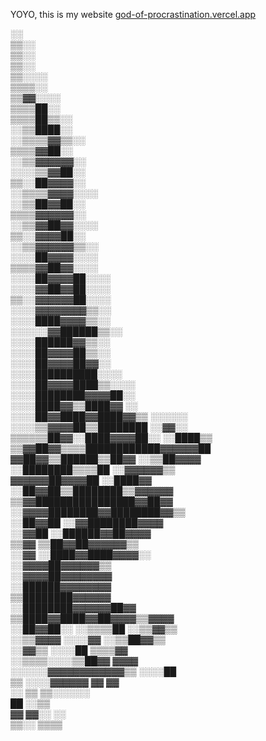 YOYO, this is my website [god-of-procrastination.vercel.app](https://god-of-procrastination.vercel.app/)

                                                                                                                                                  
  ░░                                                                                                                                              
  ▒▒░░                                                                                                                                            
  ▒▒░░                                                                                                                                            
  ▒▒░░                                                                                                                                            
  ▒▒░░░░                                                                                                                                          
  ▒▒▒▒░░                                                                                                                                          
  ▒▒▓▓░░░░                                                                                                                                        
  ▒▒▒▒██░░                                                                                                                                        
  ▒▒▒▒██▒▒░░                                                                                                                                      
  ░░▒▒████░░                                                                                                                                      
  ░░▒▒▒▒▓▓▒▒░░                                                                                                                                    
    ▒▒▒▒▓▓██░░                                                                                                                                    
    ░░▒▒▓▓▓▓▓▓░░                                                                                                                                  
    ░░░░▒▒▓▓██░░                                                                                                                                  
      ▒▒░░██▓▓▓▓░░                                                                                                                                
      ░░▒▒▒▒▓▓▓▓░░░░                                                                                                                              
        ░░▒▒██▓▓██░░                                                                                                                              
          ▒▒▒▒▓▓▓▓▓▓░░                                                                                                                            
          ░░▒▒▓▓██▓▓░░░░                                                                                                                          
            ▒▒░░▓▓▓▓██░░                                                                                                                          
            ░░▒▒▓▓▓▓▓▓▒▒░░                                                                                                                        
              ░░░░██▓▓▓▓░░░░                                                                                                                      
                ▒▒▒▒▓▓██▓▓░░░░                                                                                                                    
                ░░░░██▓▓▓▓██░░░░                                                                                                                  
                  ░░░░▓▓██▓▓██░░░░                                                                                                                
                    ▒▒░░▓▓▓▓▓▓██░░░░                                                                                                              
                      ░░░░▓▓▓▓▓▓▓▓▒▒░░                                                                                                            
                        ░░░░████▓▓▓▓▒▒░░                                                                                                          
                        ░░░░░░▓▓██████▒▒░░                                                                                                        
                            ░░░░██████▓▓▒▒░░                                                                                                      
                              ░░░░██▓▓▓▓██▒▒░░                                                                                                    
                                ░░░░██▓▓▓▓██▓▓░░                                                                                                  
                                  ░░░░██████████░░░░                                                                                              
                                    ░░░░██▓▓▓▓████▒▒░░░░                                                                                          
                                      ░░░░████████▓▓▓▓██░░                                                                                        
                                        ░░░░████▓▓▒▒████▓▓              ░░                                                                        
                                          ░░░░██▓▓████▓▓████▓▓▒▒        ░░░░░░                                                                    
                                          ░░░░▒▒▓▓▓▓██▒▒████████        ░░▓▓░░                                                                    
                                            ▒▒▒▒▒▒██▓▓░░████▓▓▓▓██░░    ░░████▒▒                                                                  
                                                  ▒▒▓▓██▓▓▒▒▒▒████████████▓▓▓▓▓▓██                                                                
                                                    ▓▓██▓▓▒▒██████▒▒██▓▓  ░░▒▒██▓▓▓▓                                                              
                                                      ░░████████▒▒▒▒██      ░░▓▓▓▓▓▓▒▒                                                            
                                                        ▓▓▓▓▓▓██▓▓▓▓██        ░░████▓▓                                                            
                                                              ░░██▓▓██▒▒████████▒▒▓▓▓▓▓▓                                                          
                                                                ▒▒▓▓████████████████▓▓██▓▓                                                        
                                                                ░░▓▓▓▓████████▓▓████████▓▓▒▒                                                      
                                                                ░░██▓▓██    ░░▓▓████████▓▓▓▓                                                      
                                                                ░░▓▓██        ░░██████▓▓██▓▓▓▓                                                    
                                                                  ▒▒▓▓          ▒▒██▓▓██▓▓▓▓▓▓▒▒                                                  
                                                                  ░░▓▓          ░░████▓▓████▓▓▓▓░░                                                
                                                                                    ░░▓▓▓▓██▓▓▓▓▓▓▒▒                                              
                                                                                      ░░▓▓▓▓██▓▓▓▓▓▓▓▓                                            
                                                                                        ░░██████▓▓▓▓▓▓▓▓                                          
                                                                                          ▒▒████████▓▓▓▓▓▓                                        
                                                                                          ░░████████▓▓▓▓▓▓██▓▓                                    
                                                                                            ▒▒████▓▓████▓▓██▓▓▓▓▒▒▓▓▓▓                            
                                                                                            ░░██▓▓██░░  ░░▒▒▒▒██  ░░▒▒▓▓▒▒                        
                                                                                            ░░▒▒▓▓▓▓      ░░░░▓▓  ░░▒▒██▓▓▒▒                      
                                                                                              ░░▓▓▒▒      ░░░░██        ▒▒▒▒▓▓                    
                                                                                                ░░▒▒▒▒░░░░▒▒██▓▓            ▓▓▓▓                  
                                                                                              ░░░░░░▓▓▓▓▓▓▓▓▓▓▓▓▒▒          ░░░░██                
                                                                                                    ▒▒  ░░░░▓▓▓▓▓▓            ▓▓  ▓▓              
                                                                                                  ░░            ▒▒            ▒▒░░░░░░            
                                                                                                                                ██  ░░▒▒          
                                                                                                                                  ▓▓    ▓▓░░  ░░  
                                                                                                                                    ▒▒░░    ▒▒▒▒  

